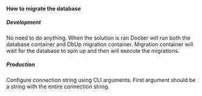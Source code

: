 ﻿#### How to migrate the database

##### Development

No need to do anything. When the solution is ran Docker will run both the database container and 
DbUp migration container. Migration container will wait for the database to spin up and then 
will execute the migrations.

##### Production

Configure connection string using CLI arguments. First argument should be a string with the entire
connection string.